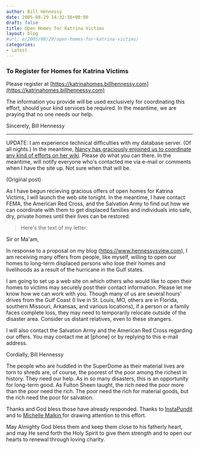 ```yaml
---
author: Bill Hennessy
date: 2005-08-29 14:32:56+00:00
draft: false
title: Open Homes for Katrina Victims
layout: blog
#url: e/2005/08/29/open-homes-for-katrina-victims/
categories:
- Latest
---
```


### To Register for Homes for Katrina Victims


Please register at [https://katrinahomes.billhennessy.com](https://katrinahomes.billhennessy.com)

The information you provide will be used exclusively for coordinating this effort, should your kind services be required.  In the meantime, we are praying that no one needs our help.

Sincerely,
Bill Hennessy


* * *


UPDATE:   I am experience technical difficulties with my database server.  (Of all nights.)  In the meantime, [Nancy has graciously enjoined us to coordinate any kind of efforts on her wiki](https://katrinahelp.info/wiki/index.php/Main_Page).   Please do what you can there.  In the meantime, will notify everyone who's contacted me via e-mail or comments when I have the site up.  Not sure when that will be.

(Original post)

As I have begun recieving gracious offers of open homes for Katrina Victims, I will launch the web site tonight.  In the meantime, I have contact FEMA, the American Red Cross, and the Salvation Army to find out how we can coordinate with them to get displaced families and individuals into safe, dry, private homes until their lives can be restored.



> Here's the text of my letter:

Sir or Ma'am,

In response to a proposal on my blog (https://www.hennessysview.com), I am receiving many offers from people, like myself, willing to open our homes to long-term displaced persons who lose their homes and livelihoods as a result of the hurricane in the Gulf states.

I am going to set up a web site on which others who would like to open their homes to victims may securely post their contact information.  Please let me know how we can work with you.  Though many of us are several hours' drives from the Gulf Coast (I live in St. Louis, MO, others are in Florida, southern Missouri, Arkansas, and various locations), if a person or a family faces complete loss, they may need to temporarily relocate outside of the disaster area.  Consider us distant relatives, even to these strangers.

I will also contact the Salvation Army and the American Red Cross regarding our offers.  You may contact me at [phone] or by replying to this e-mail address.

Cordially,
Bill Hennessy



The people who are huddled in the SuperDome as their material lives are torn to shreds are, of course, the poorest of the poor among the richest in history.  They need our help.  As in so many disasters, this is an opportunity for long-term good.  As Fulton Sheen taught, the rich need the poor more than the poor need the rich.  The poor need the rich for material goods, but the rich need the poor for salvation.

Thanks and God bless those have already responded.  Thanks to [InstaPundit ](https://www.instapundit.com)  and to [Michelle Malkin ](https://michellemalkin.com/archives/003423.htm)for drawing attention to this effort.

May Almighty God bless them and keep them close to his fatherly heart, and may He send forth the Holy Spirit to give them strength and to open our hearts to renewal through loving charity.



